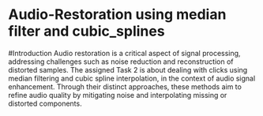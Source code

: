 # Audio-Restoration using median filter and cubic_splines
 #Introduction
Audio restoration is a critical aspect of signal processing, 
addressing challenges such as noise reduction and reconstruction of distorted samples. The assigned Task 2 is about dealing with clicks using 
median filtering and cubic spline interpolation, in the context of audio signal enhancement. Through their distinct approaches, 
these methods aim to refine audio quality by mitigating noise and interpolating missing or distorted components.
